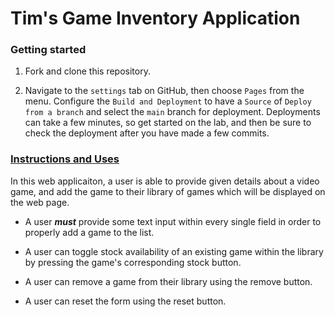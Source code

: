 # Tim's Game Inventory Application

### Getting started

1. Fork and clone this repository.

1. Navigate to the `settings` tab on GitHub, then choose `Pages` from the menu. Configure the `Build and Deployment` to have a `Source` of `Deploy from a branch` and select the `main` branch for deployment. Deployments can take a few minutes, so get started on the lab, and then be sure to check the deployment after you have made a few commits.

### **<u>Instructions and Uses</u>**
In this web applicaiton, a user is able to provide given details about a video game, and add the game to their library of games which will be displayed on the web page.

- A user ***must*** provide some text input within every single field in order to properly add a game to the list.

- A user can toggle stock availability of an existing game within the library by pressing the game's corresponding stock button.

- A user can remove a game from their library using the remove button.

- A user can reset the form using the reset button.

